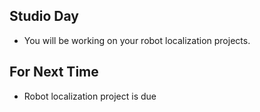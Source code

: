 ## Studio Day

* You will be working on your robot localization projects.

## For Next Time

* Robot localization project is due
